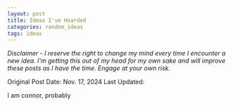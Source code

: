 ```yaml
---
layout: post
title: Ideas I've Hoarded
categories: random_ideas
tags: ideas
---
```


_Disclaimer - I reserve the right to change my mind every time I encounter a new idea. I'm getting this out of my head for my own sake and will improve these posts as I have the time. Engage at your own risk._

Original Post Date: Nov. 17, 2024
Last Updated:

I am connor, probably

